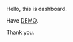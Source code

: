 Hello, this is dashboard.

Have <a href="https://bahoss.github.io/dashboard/">DEMO</a>.

Thank you.
